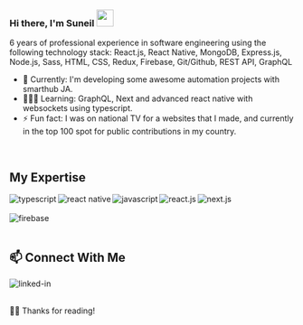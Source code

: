 ### Hi there, I'm Suneil <img src="https://raw.githubusercontent.com/iampavangandhi/iampavangandhi/master/gifs/Hi.gif" width="30px">


6 years of professional experience in software engineering using the following technology stack: React.js, React Native, MongoDB, Express.js, Node.js, Sass, HTML, CSS, Redux, Firebase, Git/Github, REST API, GraphQL
<br>

- 🔭 Currently: I'm developing some awesome automation projects with smarthub JA.
- 👨🏾‍💻 Learning: GraphQL, Next and advanced react native with websockets using typescript.
- ⚡ Fun fact: I was on national TV for a websites that I made, and currently in the top 100 spot for public contributions in my country.

<br>

## My Expertise
<img align="left" alt="typescript" src="https://img.shields.io/badge/typescript-007acc?style=for-the-badge&logo=typescript&logoColor=ffffff" />
<img align="left" alt="react native" src="https://img.shields.io/badge/React Native-35495E?style=for-the-badge&logo=react&native&logoColor=61dbfb" />
<img align="left" alt="javascript" src="https://img.shields.io/badge/JavaScript-323330?style=for-the-badge&logo=javascript&logoColor=F7DF1E" />
<img align="left" alt="react.js" src="https://img.shields.io/badge/react.js-35495E?style=for-the-badge&logo=react&logoColor=61dbfb" />
<img align="left" alt="next.js" src="https://img.shields.io/badge/next.js-black?style=for-the-badge&logo=nextdotjs&logoColor=white" />
<br>
<br> 
<img align="left" alt="firebase" src="https://img.shields.io/badge/firebase-ffca28?style=for-the-badge&logo=firebase&logoColor=black" />
<br>
<br> 

## 📫 Connect With Me 
[<img align="left" alt="linked-in" src="https://img.shields.io/badge/linkedin-%230077B5.svg?&style=for-the-badge&logo=linkedin&logoColor=white" />](https://www.linkedin.com/in/suneil-england/) 
<!-- [<img align="left" alt="linked-in" src="https://img.shields.io/website-up-down-green-red/http/monip.org.svg" />](https://www.devjasonclarke.com/) -->

<br>
<br>
 
🙏🏾 Thanks for reading!
